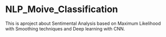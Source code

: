 # NLP_Moive_Classification

This is aproject about Sentimental Analysis based on Maximum Likelihood with Smoothing techniques and Deep learning with CNN.
